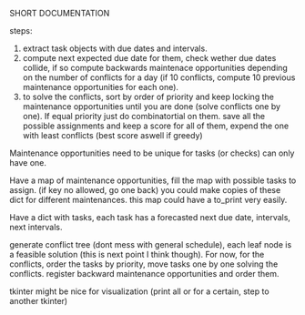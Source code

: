 SHORT DOCUMENTATION

steps:
1) extract task objects with due dates and intervals.
2) compute next expected due date for them, check wether due dates collide, if so compute backwards maintenace opportunities depending on the number of conflicts for a day (if 10 conflicts, compute 10 previous maintenance opportunities for each one).
3) to solve the conflicts, sort by order of priority and keep locking the maintenance opportunities until you are done (solve conflicts one by one). If equal priority just do combinatortial on them. save all the possible assignments and keep a score for all of them, expend the one with least conflicts (best score aswell if greedy)

Maintenance opportunities need to be unique for tasks (or checks) can only have one.

Have a map of maintenance opportunities, fill the map with possible
tasks to assign. (if key no allowed, go one back) you could make copies of these dict for different maintenances. this map could have a to_print very easily.

Have a dict with tasks, each task has a forecasted next due date, intervals, next intervals.

generate conflict tree (dont mess with general schedule), each leaf node is a feasible solution (this is next point I think though). For now, for the conflicts, order the tasks by priority, move tasks one by one solving the conflicts. register backward maintenance opportunities and order them.

tkinter might be nice for visualization (print all or for a certain, step
to another tkinter)